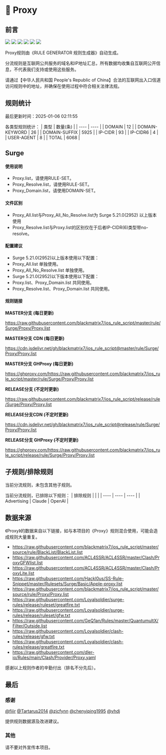 # 🧸 Proxy

## 前言

![](https://shields.io/badge/-移除重复规则-ff69b4) ![](https://shields.io/badge/-DOMAIN与DOMAIN--SUFFIX合并-green) ![](https://shields.io/badge/-DOMAIN--SUFFIX间合并-critical) ![](https://shields.io/badge/-DOMAIN与DOMAIN--KEYWORD合并-9cf) ![](https://shields.io/badge/-DOMAIN--SUFFIX与DOMAIN--KEYWORD合并-blue) ![](https://shields.io/badge/-IP--CIDR(6)合并-blueviolet) 

Proxy规则由《RULE GENERATOR 规则生成器》自动生成。

分流规则是互联网公共服务的域名和IP地址汇总，所有数据均收集自互联网公开信息，不代表我们支持或使用这些服务。

请通过【中华人民共和国 People's Republic of China】合法的互联网出入口信道访问规则中的地址，并确保在使用过程中符合相关法律法规。

## 规则统计

最后更新时间：2025-01-06 02:11:55

各类型规则统计：
| 类型 | 数量(条)  | 
| ---- | ----  |
| DOMAIN | 12  | 
| DOMAIN-KEYWORD | 26  | 
| DOMAIN-SUFFIX | 5925  | 
| IP-CIDR | 93  | 
| IP-CIDR6 | 4  | 
| USER-AGENT | 8  | 
| TOTAL | 6068  | 


## Surge 

#### 使用说明
- Proxy.list，请使用RULE-SET。
- Proxy_Resolve.list，请使用RULE-SET。
- Proxy_Domain.list，请使用DOMAIN-SET。

#### 文件区别
- Proxy_All.list与Proxy_All_No_Resolve.list为 Surge 5.21.0(2952) 以上版本使用
- Proxy_Resolve.list与Proxy.list的区别仅在于后者IP-CIDR(6)类型带no-resolve。

#### 配置建议
- Surge 5.21.0(2952)以上版本使用以下配置：
- Proxy_All.list 单独使用。
- Proxy_All_No_Resolve.list 单独使用。
- Surge 5.21.0(2952)以下版本使用以下配置：
- Proxy.list、Proxy_Domain.list 共同使用。
- Proxy_Resolve.list、Proxy_Domain.list 共同使用。

#### 规则链接
**MASTER分支 (每日更新)**

https://raw.githubusercontent.com/blackmatrix7/ios_rule_script/master/rule/Surge/Proxy/Proxy.list

**MASTER分支 CDN (每日更新)**

https://cdn.jsdelivr.net/gh/blackmatrix7/ios_rule_script@master/rule/Surge/Proxy/Proxy.list

**MASTER分支 GHProxy (每日更新)**

https://ghproxy.com/https://raw.githubusercontent.com/blackmatrix7/ios_rule_script/master/rule/Surge/Proxy/Proxy.list

**RELEASE分支 (不定时更新)**

https://raw.githubusercontent.com/blackmatrix7/ios_rule_script/release/rule/Surge/Proxy/Proxy.list

**RELEASE分支CDN (不定时更新)**

https://cdn.jsdelivr.net/gh/blackmatrix7/ios_rule_script@release/rule/Surge/Proxy/Proxy.list

**RELEASE分支 GHProxy (不定时更新)**

https://ghproxy.com/https://raw.githubusercontent.com/blackmatrix7/ios_rule_script/release/rule/Surge/Proxy/Proxy.list

## 子规则/排除规则


当前分流规则，未包含其他子规则。

当前分流规则，已排除以下规则：
| 排除规则  |  |  | 
| ---- | ---- | ----  |
| Advertising | Claude | OpenAI  | 

## 数据来源

《Proxy》的数据来自以下链接，如与本项目的《Proxy》规则混合使用，可能会造成规则大量重复。

- https://raw.githubusercontent.com/blackmatrix7/ios_rule_script/master/source/rule/BlackList/BlackList.list
- https://raw.githubusercontent.com/ACL4SSR/ACL4SSR/master/Clash/ProxyGFWlist.list
- https://raw.githubusercontent.com/ACL4SSR/ACL4SSR/master/Clash/ProxyLite.list
- https://raw.githubusercontent.com/Hackl0us/SS-Rule-Snippet/master/Rulesets/Surge/Basic/Apple-proxy.list
- https://raw.githubusercontent.com/blackmatrix7/ios_rule_script/master/source/rule/Proxy/Proxy.list
- https://raw.githubusercontent.com/Loyalsoldier/surge-rules/release/ruleset/greatfire.txt
- https://raw.githubusercontent.com/Loyalsoldier/surge-rules/release/ruleset/gfw.txt
- https://raw.githubusercontent.com/GeQ1an/Rules/master/QuantumultX/Filter/Outside.list
- https://raw.githubusercontent.com/Loyalsoldier/clash-rules/release/gfw.txt
- https://raw.githubusercontent.com/Loyalsoldier/clash-rules/release/greatfire.txt
- https://raw.githubusercontent.com/dler-io/Rules/main/Clash/Provider/Proxy.yaml


感谢以上规则作者的辛勤付出（排名不分先后）。

## 最后

### 感谢

[@fiiir](https://github.com/fiiir) [@Tartarus2014](https://github.com/Tartarus2014) [@zjcfynn](https://github.com/zjcfynn) [@chenyiping1995](https://github.com/chenyiping1995) [@vhdj](https://github.com/vhdj)

提供规则数据源及改进建议。

### 其他

请不要对外宣传本项目。